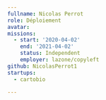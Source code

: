 ```yaml
---
fullname: Nicolas Perrot
role: Déploiement
avatar: 
missions:
  - start: '2020-04-02'
    end: '2021-04-02'
    status: Independent
    employer: lazone/copyleft
github: NicolasPerrot1
startups:
  - cartobio
  
---
```

